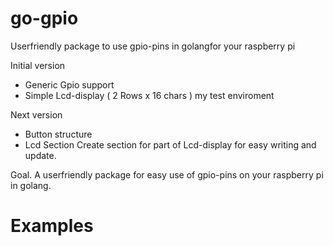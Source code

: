 go-gpio
=======

Userfriendly package to use gpio-pins in golangfor your raspberry pi

Initial version 
  * Generic Gpio support
  * Simple Lcd-display ( 2 Rows x 16 chars ) my test enviroment

Next version 
  * Button structure
  * Lcd Section 
    Create section for part of Lcd-display for easy writing and update.




Goal.
  A userfriendly package for easy use of gpio-pins on your raspberry pi in golang.



Examples
=======
